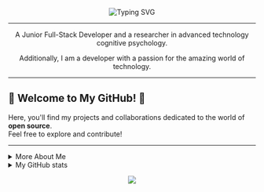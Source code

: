 
<p align="center">
  <img src="https://readme-typing-svg.demolab.com/?lines=Welcome+to+my+GitHub+profile+page!🎉;Hi👋,+I'm+Vector;&size=30&font=LXGW WenKai TC&center=true&width=600" alt="Typing SVG"/>
</p>

---

<p align="center">  
A Junior Full-Stack Developer and a researcher in advanced technology cognitive psychology.
</p>  

<p align="center">  
Additionally, I am a developer with a passion for the amazing world of technology.  
</p>  

---

## 🎉 Welcome to My GitHub! 🎉 

Here, you'll find my projects and collaborations dedicated to the world of **open source**.  
Feel free to explore and contribute!  

---

<details>
<summary>More About Me</summary>

I am a university student majoring in Computer Science, actively pursuing advanced studies in information technology. Outside of my university classes,  
I independently engage in web system development and database management.  

Currently, I am studying advanced cognitive psychology of technology in my university’s research lab, and I contribute to the open-source world to put  
the knowledge gained from my research into practice.  

Additionally, I am part of an online community where I freely utilize my skills and collaborate with peers on various projects.

- 🎓 **Researcher in Emotion Measurement and Behavioral Principles Systems**
- 🎯 Contributing to and creating **open-source projects** to drive innovation.
- 📚 Currently studying:
  - React & Django
  - Algorithms, Statistics
  - Web System Development
  - English for global communication
- 🎮 My favorite game: **"Monster Hunter World"** 
- 💪 Active in fitness and sports to stay energized!

---

## Some of My Favorites Tools and Services
[![Linux Icon](https://github.com/Rebellion-ci/Rebellion-ci/blob/main/.github/assets/images/icons8-linux-100.png?raw=true)](https://github.com/Rebellion-ci/Rebellion-ci/blob/main/.github/assets/images/icons8-linux-100.png)
![Skill Icon](https://img.icons8.com/?size=100&id=63208&format=png&color=000000)
![Skill Icon](https://img.icons8.com/?size=100&id=21812&format=png&color=000000)
![Skill Icon](https://img.icons8.com/?size=100&id=13441&format=png&color=000000)
![Skill Icon](https://img.icons8.com/?size=100&id=40670&format=png&color=000000)
![Skill Icon](https://img.icons8.com/?size=100&id=13679&format=png&color=000000)
![Skill Icon](https://img.icons8.com/?size=100&id=fAMVO_fuoOuC&format=png&color=000000)
![Skill Icon](https://img.icons8.com/?size=100&id=108784&format=png&color=000000)
![Skill Icon](https://img.icons8.com/?size=100&id=uJM6fQYqDaZK&format=png&color=000000)
![Skill Icon](https://img.icons8.com/?size=100&id=20909&format=png&color=000000)
![Skill Icon](https://img.icons8.com/?size=100&id=21278&format=png&color=000000)
![Skill Icon](https://img.icons8.com/?size=100&id=hsPbhkOH4FMe&format=png&color=000000)
![Skill Icon](https://img.icons8.com/?size=100&id=yUdJlcKanVbh&format=png&color=000000)
![Skill Icon](https://img.icons8.com/?size=100&id=123603&format=png&color=000000)
![Skill Icon](https://img.icons8.com/?size=100&id=qV-JzWYl9dzP&format=png&color=000000)
![Skill Icon](https://img.icons8.com/?size=100&id=22813&format=png&color=000000)
![Skill Icon](https://img.icons8.com/?size=100&id=UFXRpPFebwa2&format=png&color=000000)
![Skill Icon](https://img.icons8.com/?size=100&id=CLvQeiwFpit4&format=png&color=000000)
![Skill Icon](https://img.icons8.com/?size=100&id=20906&format=png&color=000000)
![Skill Icon](https://img.icons8.com/?size=100&id=3tC9EQumUAuq&format=png&color=000000)
![Skill Icon](https://img.icons8.com/?size=100&id=9OGIyU8hrxW5&format=png&color=000000)
![Skill Icon](https://img.icons8.com/?size=100&id=YYhSxUUW8osK&format=png&color=000000)
![Skill Icon](https://img.icons8.com/?size=100&id=v9uZbuVoWleB&format=png&color=000000)
![Skill Icon](https://img.icons8.com/?size=100&id=117563&format=png&color=000000)
![Skill Icon](https://img.icons8.com/?size=100&id=117561&format=png&color=000000)
![Skill Icon](https://img.icons8.com/?size=100&id=ifP93G7BXUhU&format=png&color=000000)
![Skill Icon](https://img.icons8.com/?size=100&id=13631&format=png&color=000000)
![Skill Icon](https://img.icons8.com/?size=100&id=13677&format=png&color=000000)
![Skill Icon](https://img.icons8.com/?size=100&id=13675&format=png&color=000000)
---

</details>

<details>
<summary>My GitHub stats</summary>

![trophy](https://github-profile-trophy.vercel.app/?username=GhostCoderLab&theme=tokyonight)

<p align="center">
  <img src="https://github-readme-stats.vercel.app/api?username=GhostCoderLab&show_icons=true&hide_title=true&count_private=true&theme=tokyonight" />
</p>

<p align="center">
  <img src="https://github-readme-stats.vercel.app/api/top-langs/?username=GhostCoderLab&layout=compact&theme=tokyonight" />
</p>

<p align="center">
  <img src="https://streak-stats.demolab.com/?user=GhostCoderLab&theme=tokyonight" />
</p>

![Rebellion-CI's GitHub activity graph](https://github-readme-activity-graph.vercel.app/graph?username=GhostCoderLab&theme=tokyo-night&custom_title=Activity%20Graph)

</details>

<p align="center">
  <img src="https://komarev.com/ghpvc/?username=GhostCoderLab&color=blue&label=PROFILE%20VIEWS" />
</p>
